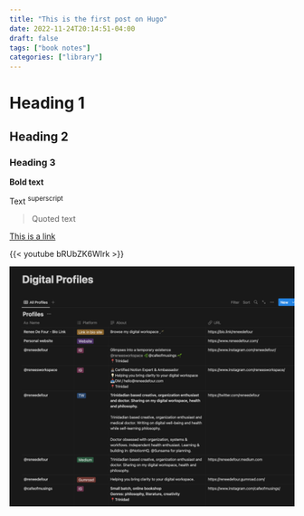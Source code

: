 ```yaml
---
title: "This is the first post on Hugo"
date: 2022-11-24T20:14:51-04:00
draft: false
tags: ["book notes"]
categories: ["library"]
---
```


# Heading 1
## Heading 2
### Heading 3

**Bold text**

Text <sup>superscript</sup>

> Quoted text

[This is a link](https://medium.com/@ericapisani/setting-up-an-rss-feed-for-a-hugo-blog-using-the-papermod-theme-a141b3fa1ccd)

{{< youtube bRUbZK6WIrk >}}

![Test](/static/img/digitalprofiles.png)
